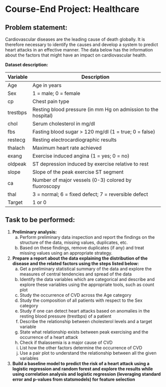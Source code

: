 # Course-End Project: Healthcare
## Problem statement:

Cardiovascular diseases are the leading cause of death globally. It is therefore necessary to identify the causes and develop a system to predict heart attacks in an effective manner. The data below has the information about the factors that might have an impact on cardiovascular health.

**Dataset description:**

| Variable | Description |
|----------|-------------|
| Age | Age in years |
| Sex | 1 = male; 0 = female |
| cp | Chest pain type |
| trestbps | Resting blood pressure (in mm Hg on admission to the hospital) |
| chol | Serum cholesterol in mg/dl |
| fbs | Fasting blood sugar > 120 mg/dl (1 = true; 0 = false) |
| restecg | Resting electrocardiographic results |
| thalach | Maximum heart rate achieved |
| exang | Exercise induced angina (1 = yes; 0 = no) |
| oldpeak | ST depression induced by exercise relative to rest |
| slope | Slope of the peak exercise ST segment |
| ca | Number of major vessels (0-3) colored by fluoroscopy |
| thal | 3 = normal; 6 = fixed defect; 7 = reversible defect |
| Target | 1 or 0 |

## Task to be performed:
<ol>
    <li><b>Preliminary analysis:</b>
        <ol type="a">
            <li>Perform preliminary data inspection and report the findings on the structure of the data, missing values, duplicates, etc.</li>
            <li>Based on these findings, remove duplicates (if any) and treat missing values using an appropriate strategy.</li>
        </ol>
    </li>
    <li><b>Prepare a report about the data explaining the distribution of the disease and the related factors using the steps listed below:</b>
      <ol type="a">
        <li>Get a preliminary statistical summary of the data and explore the measures of central tendencies and spread of the data</li>
        <li>Identify the data variables which are categorical and describe and explore these variables using the appropriate tools, such as count plot</li>
        <li>Study the occurrence of CVD across the Age category</li>
        <li>Study the composition of all patients with respect to the Sex category</li>
        <li>Study if one can detect heart attacks based on anomalies in the resting blood pressure (trestbps) of a patient</li>
        <li>Describe the relationship between cholesterol levels and a target variable</li>
        <li>State what relationship exists between peak exercising and the occurrence of a heart attack</li>
        <li>Check if thalassemia is a major cause of CVD</li>
        <li>List how the other factors determine the occurrence of CVD</li>
        <li>Use a pair plot to understand the relationship between all the given variables</li>
      </ol>
    </li>
    <li><b>Build a baseline model to predict the risk of a heart attack using a logistic regression and random forest and explore the results while using correlation analysis and logistic regression (leveraging standard error and p-values from statsmodels) for feature selection</b>
    </li>
</ol>
